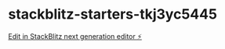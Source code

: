 # stackblitz-starters-tkj3yc5445

[Edit in StackBlitz next generation editor ⚡️](https://stackblitz.com/~/github.com/gmth6789/stackblitz-starters-tkj3yc5445)